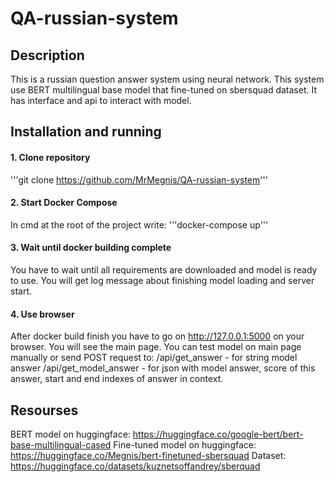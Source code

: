 # QA-russian-system

## Description
This is a russian question answer system using neural network. This system use BERT multilingual base model that fine-tuned on sbersquad dataset.
It has interface and api to interact with model.
## Installation and running
#### 1. Clone repository
'''git clone https://github.com/MrMegnis/QA-russian-system'''
#### 2. Start Docker Compose
In cmd at the root of the project write:
'''docker-compose up'''
#### 3. Wait until docker building complete
You have to wait until all requirements are downloaded and model is ready to use. You will get log message about finishing model loading and server start.
#### 4. Use browser
After docker build finish you have to go on http://127.0.0.1:5000 on your browser. You will see the main page.
You can test model on main page manually or send POST request to:
/api/get_answer - for string model answer
/api/get_model_answer - for json with model answer, score of this answer, start and end indexes of answer in context.
## Resourses
BERT model on huggingface: https://huggingface.co/google-bert/bert-base-multilingual-cased
Fine-tuned model on huggingface: https://huggingface.co/Megnis/bert-finetuned-sbersquad
Dataset: https://huggingface.co/datasets/kuznetsoffandrey/sberquad